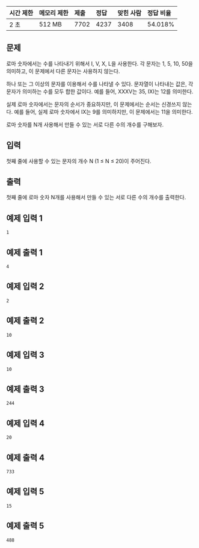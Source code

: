 | 시간 제한 | 메모리 제한 | 제출 | 정답 | 맞힌 사람 | 정답 비율 |
| :-------- | :---------- | :--- | :--- | :-------- | :-------- |
| 2 초      | 512 MB      | 7702 | 4237 | 3408      | 54.018%   |

## 문제

로마 숫자에서는 수를 나타내기 위해서 I, V, X, L을 사용한다. 각 문자는 1, 5, 10, 50을 의미하고, 이 문제에서 다른 문자는 사용하지 않는다.

하나 또는 그 이상의 문자를 이용해서 수를 나타낼 수 있다. 문자열이 나타내는 값은, 각 문자가 의미하는 수를 모두 합한 값이다. 예를 들어, XXXV는 35, IXI는 12를 의미한다.

실제 로마 숫자에서는 문자의 순서가 중요하지만, 이 문제에서는 순서는 신경쓰지 않는다. 예를 들어, 실제 로마 숫자에서 IX는 9를 의미하지만, 이 문제에서는 11을 의미한다.

로마 숫자를 N개 사용해서 만들 수 있는 서로 다른 수의 개수를 구해보자.

## 입력

첫째 줄에 사용할 수 있는 문자의 개수 N (1 ≤ N ≤ 20)이 주어진다.

## 출력

첫째 줄에 로마 숫자 N개를 사용해서 만들 수 있는 서로 다른 수의 개수를 출력한다.

## 예제 입력 1

```
1
```

## 예제 출력 1

```
4
```

## 예제 입력 2

```
2
```

## 예제 출력 2

```
10
```

## 예제 입력 3

```
10
```

## 예제 출력 3

```
244
```

## 예제 입력 4

```
20
```

## 예제 출력 4

```
733
```

## 예제 입력 5

```
15
```

## 예제 출력 5

```
488